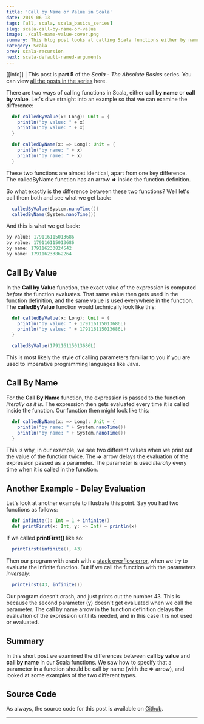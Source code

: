 ```yaml
---
title: 'Call by Name or Value in Scala'
date: 2019-06-13
tags: [all, scala, scala_basics_series]
slug: scala-call-by-name-or-value
image: ./call-name-value-cover.png
summary: This blog post looks at calling Scala functions either by name or by value and the difference between the two methods.
category: Scala
prev: scala-recursion
next: scala-default-named-arguments
---
```


[[info]]
| This post is **part 5** of the _Scala - The Absolute Basics_ series. You can view [all the posts in the series](../blog/scala_basics_series) here.

There are two ways of calling functions in Scala, either **call by name** or **call by value**. Let's dive straight into an example so that we can examine the difference:

```scala
  def calledByValue(x: Long): Unit = {
    println("by value: " + x)
    println("by value: " + x)
  }

  def calledByName(x: => Long): Unit = {
    println("by name: " + x)
    println("by name: " + x)
  }
```

These two functions are almost identical, apart from one key difference. The calledByName function has an arrow **=>** inside the function definition.

So what exactly is the difference between these two functions? Well let's call them both and see what we get back:

```scala
  calledByValue(System.nanoTime())
  calledByName(System.nanoTime())
```

And this is what we get back:

```scala
by value: 179116115013686
by value: 179116115013686
by name: 179116233824542
by name: 179116233862264
```

## Call By Value

In the **Call by Value** function, the exact value of the expression is computed _before_ the function evaluates. That same value then gets used in the function definition, and the same value is used everywhere in the function. The **calledByValue** function would technically look like this:

```scala
  def calledByValue(x: Long): Unit = {
    println("by value: " + 179116115013686L)
    println("by value: " + 179116115013686L)
  }

  calledByValue(179116115013686L)
```

This is most likely the style of calling parameters familiar to you if you are used to imperative programming languages like Java.

## Call By Name

For the **Call By Name** function, the expression is passed to the function _literally as it is_. The expression then gets evaluated every time it is called inside the function. Our function then might look like this:

```scala
  def calledByName(x: => Long): Unit = {
    println("by name: " + System.nanoTime())
    println("by name: " + System.nanoTime())
  }
```

This is why, in our example, we see two different values when we print out the value of the function twice. The **=>** arrow delays the evaluation of the expression passed as a parameter. The parameter is used _literally_ every time when it is called in the function.

## Another Example - Delay Evaluation

Let's look at another example to illustrate this point. Say you had two functions as follows:

```scala
  def infinite(): Int = 1 + infinite()
  def printFirst(x: Int, y: => Int) = println(x)
```

If we called **printFirst()** like so:

```scala
  printFirst(infinite(), 43)
```

Then our program with crash with a [stack overflow error](https://stackoverflow.com/questions/214741/what-is-a-stackoverflowerror), when we try to evaluate the infinite function. But if we call the function with the parameters _inversely_:

```scala
  printFirst(43, infinite())
```

Our program doesn't crash, and just prints out the number 43. This is because the second parameter (y) doesn't get evaluated when we call the parameter. The call by name arrow in the function definition delays the evaluation of the expression until its needed, and in this case it is not used or evaluated.

## Summary

In this short post we examined the differences between **call by value** and **call by name** in our Scala functions. We saw how to specify that a parameter in a function should be call by name (with the **=>** arrow), and looked at some examples of the two different types.

## Source Code

As always, the source code for this post is available on [Github](https://github.com/james-willett/ScalaBlog/blob/master/src/scalaBasics/absoluteBasics/CBNvsCBV.scala).

---
